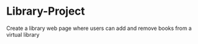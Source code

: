 # Library-Project
Create a library web page where users can add and remove books from a virtual library

